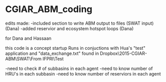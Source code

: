 # CGIAR_ABM_coding

edits made: 
-included section to write ABM output to files (SWAT input) (Dana)
-added reservior and ecosystem hotspot loops (Dana)



for Dana and Hassaan

this code is a concept startup
Runs in conjuctions with Hua's "test" application and "data_exchange.txt" found in Dropbox\2015-CGIAR-ABM\SWAT\From IFPRI\Test

-need to check # of subbasins in each agent
-need to know number of HRU's in each subbasin
-need to know number of reserviors in each agent

